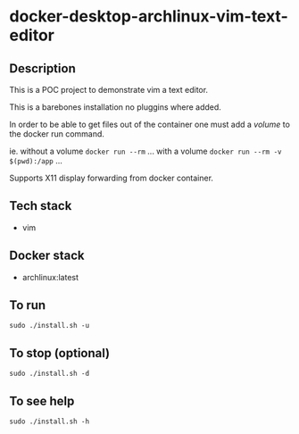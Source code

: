 # docker-desktop-archlinux-vim-text-editor

## Description
This is a POC project to demonstrate vim a text editor.

This is a barebones installation no pluggins where added. 

In order to be able to get files out of the container one must add a *volume* to the docker run command.

ie.
without a volume
`docker run --rm` ...
with a volume
`docker run --rm -v $(pwd):/app` ...

Supports X11 display forwarding from docker container.

## Tech stack
- vim

## Docker stack
- archlinux:latest

## To run
`sudo ./install.sh -u`

## To stop (optional)
`sudo ./install.sh -d`

## To see help
`sudo ./install.sh -h`
